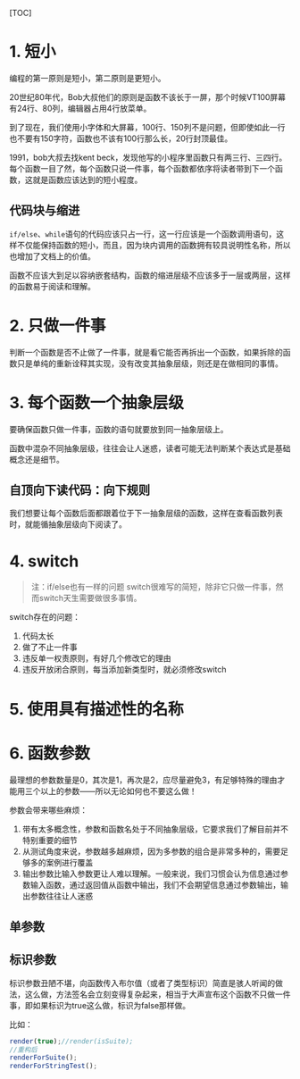 [TOC]

# 1. 短小
编程的第一原则是短小，第二原则是更短小。

20世纪80年代，Bob大叔他们的原则是函数不该长于一屏，那个时候VT100屏幕有24行、80列，编辑器占用4行放菜单。

到了现在，我们使用小字体和大屏幕，100行、150列不是问题，但即使如此一行也不要有150字符，函数也不该有100行那么长，20行封顶最佳。

1991，bob大叔去找kent beck，发现他写的小程序里函数只有两三行、三四行。每个函数一目了然，每个函数只说一件事，每个函数都依序将读者带到下一个函数，这就是函数应该达到的短小程度。

## 代码块与缩进
`if/else`、`while`语句的代码应该只占一行，这一行应该是一个函数调用语句，这样不仅能保持函数的短小，而且，因为块内调用的函数拥有较具说明性名称，所以也增加了文档上的价值。

函数不应该大到足以容纳嵌套结构，函数的缩进层级不应该多于一层或两层，这样的函数易于阅读和理解。

# 2. 只做一件事
判断一个函数是否不止做了一件事，就是看它能否再拆出一个函数，如果拆除的函数只是单纯的重新诠释其实现，没有改变其抽象层级，则还是在做相同的事情。

# 3. 每个函数一个抽象层级
要确保函数只做一件事，函数的语句就要放到同一抽象层级上。

函数中混杂不同抽象层级，往往会让人迷惑，读者可能无法判断某个表达式是基础概念还是细节。

## 自顶向下读代码：向下规则
我们想要让每个函数后面都跟着位于下一抽象层级的函数，这样在查看函数列表时，就能循抽象层级向下阅读了。

# 4. switch
> 注：if/else也有一样的问题
switch很难写的简短，除非它只做一件事，然而switch天生需要做很多事情。

switch存在的问题：
1. 代码太长
2. 做了不止一件事
3. 违反单一权责原则，有好几个修改它的理由
4. 违反开放闭合原则，每当添加新类型时，就必须修改switch

# 5. 使用具有描述性的名称

# 6. 函数参数
最理想的参数数量是0，其次是1，再次是2，应尽量避免3，有足够特殊的理由才能用三个以上的参数——所以无论如何也不要这么做！

参数会带来哪些麻烦：
1. 带有太多概念性，参数和函数名处于不同抽象层级，它要求我们了解目前并不特别重要的细节
2. 从测试角度来说，参数越多越麻烦，因为多参数的组合是非常多种的，需要足够多的案例进行覆盖 
3. 输出参数比输入参数更让人难以理解。一般来说，我们习惯会认为信息通过参数输入函数，通过返回值从函数中输出，我们不会期望信息通过参数输出，输出参数往往让人迷惑

## 单参数

## 标识参数
标识参数丑陋不堪，向函数传入布尔值（或者了类型标识）简直是骇人听闻的做法，这么做，方法签名会立刻变得复杂起来，相当于大声宣布这个函数不只做一件事，即如果标识为true这么做，标识为false那样做。

比如：
```js
render(true);//render(isSuite);
//重构后
renderForSuite();
renderForStringTest();
```